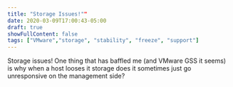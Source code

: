 ```yaml
---
title: "Storage Issues!""
date: 2020-03-09T17:00:43-05:00
draft: true
showFullContent: false
tags: ["VMware","storage", "stability", "freeze", "support"]
---
```

Storage issues! One thing that has baffled me (and VMware GSS it seems) is why when a host looses it storage does it sometimes just go unresponsive on the management side?